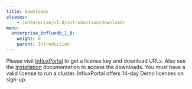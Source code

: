 ```yaml
---
title: Downloads
aliases:
    - /enterprise/v1.0/introduction/download/
menu:
  enterprise_influxdb_1_0:
    weight: 0
    parent: Introduction
---
```


Please visit [InfluxPortal](https://portal.influxdata.com/) to get a license key and download URLs.
Also see the [Installation](/enterprise_influxdb/v1.0/introduction/meta_node_installation/) documentation to access the downloads. 
You must have a valid license to run a cluster.
InfluxPortal offers 14-day Demo licenses on sign-up.
